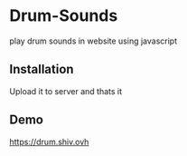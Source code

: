 # Drum-Sounds
play drum sounds in website using javascript

## Installation
Upload it to server and thats it

## Demo

https://drum.shiv.ovh
